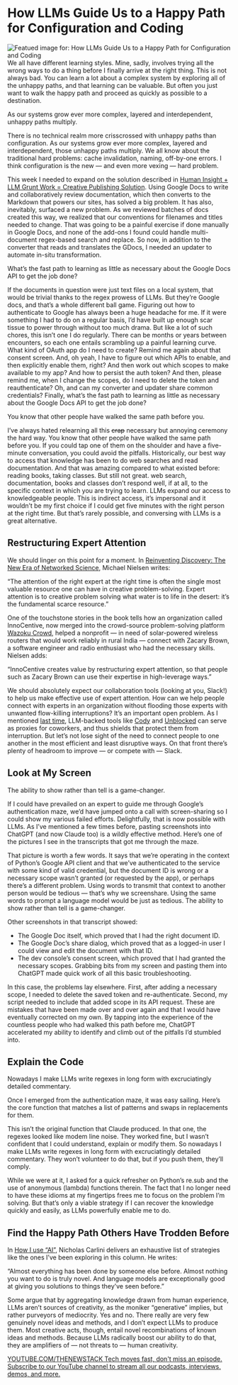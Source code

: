 # How LLMs Guide Us to a Happy Path for Configuration and Coding
![Featued image for: How LLMs Guide Us to a Happy Path for Configuration and Coding](https://cdn.thenewstack.io/media/2024/08/e9180afa-getty-images-icznzbda4fw-unsplash-1024x683.jpg)
We all have different learning styles. Mine, sadly, involves trying all the wrong ways to do a thing before I finally arrive at the right thing. This is not always bad. You can learn a lot about a complex system by exploring all of the unhappy paths, and that learning can be valuable. But often you just want to walk the happy path and proceed as quickly as possible to a destination.

As our systems grow ever more complex, layered and interdependent, unhappy paths multiply.

There is no technical realm more crisscrossed with unhappy paths than configuration. As our systems grow ever more complex, layered and interdependent, those unhappy paths multiply. We all know about the traditional hard problems: cache invalidation, naming, off-by-one errors. I think configuration is the new — and even more vexing — hard problem.

This week I needed to expand on the solution described in [Human Insight + LLM Grunt Work = Creative Publishing Solution](https://thenewstack.io/human-insight-llm-grunt-work-creative-publishing-solution/). Using Google Docs to write and collaboratively review documentation, which then converts to the Markdown that powers our sites, has solved a big problem. It has also, inevitably, surfaced a new problem. As we reviewed batches of docs created this way, we realized that our conventions for filenames and titles needed to change. That was going to be a painful exercise if done manually in Google Docs, and none of the add-ons I found could handle multi-document regex-based search and replace. So now, in addition to the converter that reads and translates the GDocs, I needed an updater to automate in-situ transformation.

What’s the fast path to learning as little as necessary about the Google Docs API to get the job done?

If the documents in question were just text files on a local system, that would be trivial thanks to the regex prowess of LLMs. But they’re Google docs, and that’s a whole different ball game. Figuring out how to authenticate to Google has always been a huge headache for me. If it were something I had to do on a regular basis, I’d have built up enough scar tissue to power through without too much drama. But like a lot of such chores, this isn’t one I do regularly. There can be months or years between encounters, so each one entails scrambling up a painful learning curve. What kind of OAuth app do I need to create? Remind me again about that consent screen. And, oh yeah, I have to figure out which APIs to enable, and then explicitly enable them, right? And then work out which scopes to make available to my app? And how to persist the auth token? And then, please remind me, when I change the scopes, do I need to delete the token and reauthenticate? Oh, and can my converter and updater share common credentials? Finally, what’s the fast path to learning as little as necessary about the Google Docs API to get the job done?

You know that other people have walked the same path before you.

I’ve always hated relearning all this ~~crap~~ necessary but annoying ceremony the hard way. You know that other people have walked the same path before you. If you could tap one of them on the shoulder and have a five-minute conversation, you could avoid the pitfalls. Historically, our best way to access that knowledge has been to do web searches and read documentation. And that was amazing compared to what existed before: reading books, taking classes. But still not great. web search, documentation, books and classes don’t respond well, if at all, to the specific context in which you are trying to learn. LLMs expand our access to knowledgeable people. This is indirect access, it’s impersonal and it wouldn’t be my first choice if I could get five minutes with the right person at the right time. But that’s rarely possible, and conversing with LLMs is a great alternative.

## Restructuring Expert Attention
We should linger on this point for a moment. In [Reinventing Discovery: The New Era of Networked Science](https://www.amazon.com/Reinventing-Discovery-New-Networked-Science/dp/0691160198), Michael Nielsen writes:

“The attention of the right expert at the right time is often the single most valuable resource one can have in creative problem-solving. Expert attention is to creative problem solving what water is to life in the desert: it’s the fundamental scarce resource.”

One of the touchstone stories in the book tells how an organization called InnoCentive, now merged into the crowd-source problem-solving platform [Wazoku Crowd](https://www.wazokucrowd.com/), helped a nonprofit — in need of solar-powered wireless routers that would work reliably in rural India — connect with Zacary Brown, a software engineer and radio enthusiast who had the necessary skills. Nielsen adds:

“InnoCentive creates value by restructuring expert attention, so that people such as Zacary Brown can use their expertise in high-leverage ways.”

We should absolutely expect our collaboration tools (looking at you, Slack!) to help us make effective use of expert attention. How can we help people connect with experts in an organization without flooding those experts with unwanted flow-killing interruptions? It’s an important open problem. As I mentioned [last time](https://thenewstack.io/choosing-when-to-use-or-not-use-llms-as-a-developer/), LLM-backed tools like [Cody](https://sourcegraph.com/cody) and [Unblocked](https://getunblocked.com) can serve as proxies for coworkers, and thus shields that protect them from interruption. But let’s not lose sight of the need to connect people to one another in the most efficient and least disruptive ways. On that front there’s plenty of headroom to improve — or compete with — Slack.

## Look at My Screen
The ability to show rather than tell is a game-changer.

If I could have prevailed on an expert to guide me through Google’s authentication maze, we’d have jumped onto a call with screen-sharing so I could show my various failed efforts. Delightfully, that is now possible with LLMs. As I’ve mentioned a few times before, pasting screenshots into ChatGPT (and now Claude too) is a wildly effective method. Here’s one of the pictures I see in the transcripts that got me through the maze.

That picture is worth a few words. It says that we’re operating in the context of Python’s Google API client and that we’ve authenticated to the service with some kind of valid credential, but the document ID is wrong or a necessary scope wasn’t granted (or requested by the app), or perhaps there’s a different problem. Using words to transmit that context to another person would be tedious — that’s why we screenshare. Using the same words to prompt a language model would be just as tedious. The ability to show rather than tell is a game-changer.

Other screenshots in that transcript showed:

- The Google Doc itself, which proved that I had the right document ID.
- The Google Doc’s share dialog, which proved that as a logged-in user I could view and edit the document with that ID.
- The dev console’s consent screen, which proved that I had granted the necessary scopes.
Grabbing bits from my screen and pasting them into ChatGPT made quick work of all this basic troubleshooting.

In this case, the problems lay elsewhere. First, after adding a necessary scope, I needed to delete the saved token and re-authenticate. Second, my script needed to include that added scope in its API request. These are mistakes that have been made over and over again and that I would have eventually corrected on my own. By tapping into the experience of the countless people who had walked this path before me, ChatGPT accelerated my ability to identify and climb out of the pitfalls I’d stumbled into.

## Explain the Code
Nowadays I make LLMs write regexes in long form with excruciatingly detailed commentary.

Once I emerged from the authentication maze, it was easy sailing. Here’s the core function that matches a list of patterns and swaps in replacements for them.

This isn’t the original function that Claude produced. In that one, the regexes looked like modem line noise. They worked fine, but I wasn’t confident that I could understand, explain or modify them. So nowadays I make LLMs write regexes in long form with excruciatingly detailed commentary. They won’t volunteer to do that, but if you push them, they’ll comply.

While we were at it, I asked for a quick refresher on Python’s re.sub and the use of anonymous (lambda) functions therein. The fact that I no longer need to have these idioms at my fingertips frees me to focus on the problem I’m solving. But that’s only a viable strategy if I can recover the knowledge quickly and easily, as LLMs powerfully enable me to do.

## Find the Happy Path Others Have Trodden Before
In [How I use “AI”](https://nicholas.carlini.com/writing/2024/how-i-use-ai.html), Nicholas Carlini delivers an exhaustive list of strategies like the ones I’ve been exploring in this column. He writes:

“Almost everything has been done by someone else before. Almost nothing you want to do is truly novel. And language models are exceptionally good at giving you solutions to things they’ve seen before.”

Some argue that by aggregating knowledge drawn from human experience, LLMs aren’t sources of creativity, as the moniker “generative” implies, but rather purveyors of mediocrity. Yes and no. There really are very few genuinely novel ideas and methods, and I don’t expect LLMs to produce them. Most creative acts, though, entail novel recombinations of known ideas and methods. Because LLMs radically boost our ability to do that, they are amplifiers of — not threats to — human creativity.

[
YOUTUBE.COM/THENEWSTACK
Tech moves fast, don't miss an episode. Subscribe to our YouTube
channel to stream all our podcasts, interviews, demos, and more.
](https://youtube.com/thenewstack?sub_confirmation=1)